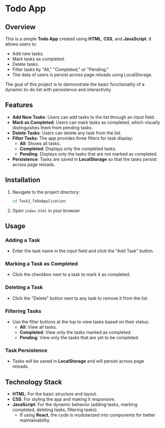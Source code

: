 # Todo App

## Overview

This is a simple **Todo App** created using **HTML**, **CSS**, and **JavaScript**. It allows users to:

- Add new tasks.
- Mark tasks as completed.
- Delete tasks.
- Filter tasks by "All," "Completed," or "Pending."
- The data of users is persist across page reloads using LocalStorage.

The goal of this project is to demonstrate the basic functionality of a dynamic to-do list with persistence and interactivity.

## Features

- **Add New Tasks**: Users can add tasks to the list through an input field.
- **Mark as Completed**: Users can mark tasks as completed, which visually distinguishes them from pending tasks.
- **Delete Tasks**: Users can delete any task from the list.
- **Filter Tasks**: The app provides three filters for task display:
  - **All**: Shows all tasks.
  - **Completed**: Displays only the completed tasks.
  - **Pending**: Displays only the tasks that are not marked as completed.
- **Persistence**: Tasks are saved in **LocalStorage** so that the tasks persist across page reloads.

## Installation
   
1. Navigate to the project directory:
    ```bash
    cd Task1_ToDoApplication
    ```

2. Open `index.html` in your browser

## Usage

### Adding a Task
- Enter the task name in the input field and click the "Add Task" button.
  
### Marking a Task as Completed
- Click the checkbox next to a task to mark it as completed.
  
### Deleting a Task
- Click the "Delete" button next to any task to remove it from the list.

### Filtering Tasks
- Use the filter buttons at the top to view tasks based on their status:
  - **All**: View all tasks.
  - **Completed**: View only the tasks marked as completed.
  - **Pending**: View only the tasks that are yet to be completed.

### Task Persistence
- Tasks will be saved in **LocalStorage** and will persist across page reloads.

## Technology Stack

- **HTML**: For the basic structure and layout.
- **CSS**: For styling the app and making it responsive.
- **JavaScript**: For the dynamic behavior (adding tasks, marking completed, deleting tasks, filtering tasks).
  - If using **React**, the code is modularized into components for better maintainability.
